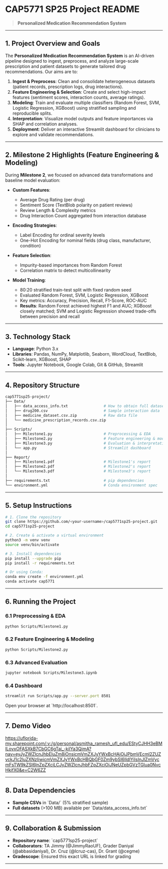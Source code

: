 # CAP5771 SP25 Project README

> **Personalized Medication Recommendation System**

---

## 1. Project Overview and Goals
The **Personalized Medication Recommendation System** is an AI-driven pipeline designed to ingest, preprocess, and analyze large-scale prescription and patient datasets to generate tailored drug recommendations. Our aims are to:

1. **Ingest & Preprocess**: Clean and consolidate heterogeneous datasets (patient records, prescription logs, drug interactions).  
2. **Feature Engineering & Selection**: Create and select high-impact features (sentiment scores, interaction counts, average ratings).  
3. **Modeling**: Train and evaluate multiple classifiers (Random Forest, SVM, Logistic Regression, XGBoost) using stratified sampling and reproducible splits.  
4. **Interpretation**: Visualize model outputs and feature importances via SHAP and correlation analyses.  
5. **Deployment**: Deliver an interactive Streamlit dashboard for clinicians to explore and validate recommendations.  

---

## 2. Milestone 2 Highlights (Feature Engineering & Modeling)

During **Milestone 2**, we focused on advanced data transformations and baseline model evaluation:

- **Custom Features**:  
  - Average Drug Rating (per drug)  
  - Sentiment Score (TextBlob polarity on patient reviews)  
  - Review Length & Complexity metrics  
  - Drug Interaction Count aggregated from interaction database  

- **Encoding Strategies**:  
  - Label Encoding for ordinal severity levels  
  - One-Hot Encoding for nominal fields (drug class, manufacturer, condition)  

- **Feature Selection**:  
  - Impurity-based importances from Random Forest  
  - Correlation matrix to detect multicollinearity  

- **Model Training**:  
  - 80:20 stratified train-test split with fixed random seed  
  - Evaluated Random Forest, SVM, Logistic Regression, XGBoost  
  - Key metrics: Accuracy, Precision, Recall, F1-Score, ROC-AUC  
  - **Results**: Random Forest achieved highest F1 and AUC; XGBoost closely matched; SVM and Logistic Regression showed trade-offs between precision and recall  

---

## 3. Technology Stack
- **Language**: Python 3.x  
- **Libraries**: Pandas, NumPy, Matplotlib, Seaborn, WordCloud, TextBlob, Scikit-learn, XGBoost, SHAP  
- **Tools**: Jupyter Notebook, Google Colab, Git & GitHub, Streamlit  

---

## 4. Repository Structure

```bash
cap5771sp25-project/
├── Data/                     
│   ├── data_access_info.txt                # How to obtain full datasets
│   ├── drug200.csv                         # Sample interaction data
│   ├── medicine_dataset.csv.zip            # Raw data file
│   └── medicine_prescription_records.csv.zip
│
├── Scripts/                  
│   ├── Milestone1.py                       # Preprocessing & EDA
│   ├── Milestone2.py                       # Feature engineering & modeling (this milestone)
│   ├── Milestone3.py                       # Evaluation & interpretation
│   └── app.py                              # Streamlit dashboard
│
├── Report/                   
│   ├── Milestone1.pdf                      # Milestone1's report
│   ├── Milestone2.pdf                      # Milestone2's report
│   └── Milestone3.pdf                      # Milestone3's report
│
├── requirements.txt                        # pip dependencies
└── environment.yml                         # Conda environment spec

```

---

## 5. Setup Instructions

```bash
# 1. Clone the repository
git clone https://github.com/<your-username>/cap5771sp25-project.git
cd cap5771sp25-project

# 2. Create & activate a virtual environment
python3 -m venv venv
source venv/bin/activate

# 3. Install dependencies
pip install --upgrade pip
pip install -r requirements.txt

# Or using Conda:
conda env create -f environment.yml
conda activate cap5771
```

---

## 6. Running the Project

### 6.1 Preprocessing & EDA
```bash
python Scripts/Milestone1.py
```

### 6.2 Feature Engineering & Modeling
```bash
python Scripts/Milestone2.py
```

### 6.3 Advanced Evaluation
```bash
jupyter notebook Scripts/Milestone3.ipynb
```

### 6.4 Dashboard
```bash
streamlit run Scripts/app.py --server.port 8501
```
Open your browser at \`http://localhost:8501\`.

---

## 7. Demo Video
https://uflorida-my.sharepoint.com/:v:/g/personal/asmitha_ramesh_ufl_edu/EStyCJHH3eBMlLovxOFASXkB7CbGC6gTai_-kilYa3QimA?nav=eyJyZWZlcnJhbEluZm8iOnsicmVmZXJyYWxBcHAiOiJPbmVEcml2ZUZvckJ1c2luZXNzIiwicmVmZXJyYWxBcHBQbGF0Zm9ybSI6IldlYiIsInJlZmVycmFsTW9kZSI6InZpZXciLCJyZWZlcnJhbFZpZXciOiJNeUZpbGVzTGlua0NvcHkifX0&e=C2W6ZZ

---

## 8. Data Dependencies
- **Sample CSVs** in \`Data/\` (5% stratified sample)  
- **Full datasets** (>100 MB) available per \`Data/data_access_info.txt\`  

---

## 9. Collaboration & Submission
- **Repository name**: \`cap5771sp25-project\`  
- **Collaborators**: TA Jimmy (@JimmyRaoUF), Grader Daniyal (@abbasidaniyal), Dr. Cruz (@lcruz-cas), Dr. Grant (@cegme)  
- **Gradescope**: Ensured this exact URL is linked for grading  

---
